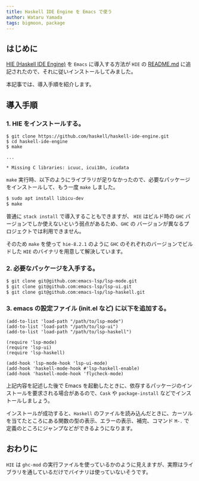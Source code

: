```yaml
---
title: Haskell IDE Engine を Emacs で使う
author: Wataru Yamada
tags: bigmoon, package
---
```


## はじめに

[HIE (Haskell IDE Engine)](https://github.com/haskell/haskell-ide-engine) を `Emacs` に導入する方法が `HIE` の [README.md](https://github.com/haskell/haskell-ide-engine/pull/502/files) に追記されたので、それに従いインストールしてみました。

本記事では、導入手順を紹介します。

<!--more-->

## 導入手順

### 1. HIE をインストールする。

```bssh
$ git clone https://github.com/haskell/haskell-ide-engine.git
$ cd haskell-ide-engine
$ make

...

* Missing C libraries: icuuc, icui18n, icudata
```

`make` 実行時、以下のようにライブラリが足りなかったので、必要なパッケージをインストールして、もう一度 `make` しました。

```bash
$ sudo apt install libicu-dev
$ make
```

普通に `stack install` で導入することもできますが、 `HIE` はビルド時の `GHC` バージョンでしか使えないという弱点があるため、`GHC` の バージョンが異なるプロジェクトでは利用できません。

そのため `make` を使って `hie-8.2.1` のように `GHC` のそれぞれのバージョンでビルドした `HIE` のバイナリを用意して解決しています。

### 2. 必要なパッケージを入手する。

```bash
$ git clone git@github.com:emacs-lsp/lsp-mode.git
$ git clone git@github.com:emacs-lsp/lsp-ui.git
$ git clone git@github.com:emacs-lsp/lsp-haskell.git
```

### 3. emacs の設定ファイル (init.el など) に以下を追加する。

```elisp
(add-to-list 'load-path "/path/to/lsp-mode")
(add-to-list 'load-path "/path/to/lsp-ui")
(add-to-list 'load-path "/path/to/lsp-haskell")

(require 'lsp-mode)
(require 'lsp-ui)
(require 'lsp-haskell)

(add-hook 'lsp-mode-hook 'lsp-ui-mode)
(add-hook 'haskell-mode-hook #'lsp-haskell-enable)
(add-hook 'haskell-mode-hook 'flycheck-mode)
```

上記内容を記述した後で Emacs を起動したときに、依存するパッケージのインストールを要求される場合があるので、`Cask` や `package-install` などでインストールしましょう。

インストールが成功すると、`Haskell` のファイルを読み込んだときに、カーソルを当てたところにある関数の型の表示、エラーの表示、補完、コマンド `M-.` で定義のところにジャンプなどができるようになります。

## おわりに

`HIE` は `ghc-mod` の実行ファイルを使っているかのように見えますが、実際はライブラリを通しているだけでバイナリは使っていないそうです。
